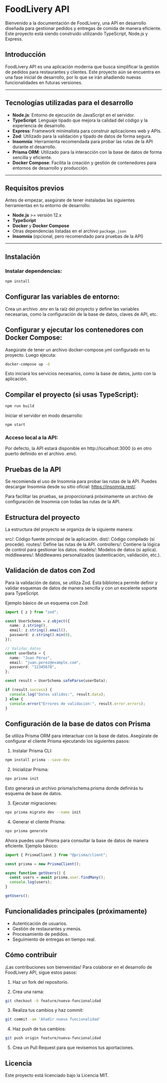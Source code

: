 # FoodLivery API

Bienvenido a la documentación de FoodLivery, una API en desarrollo diseñada para gestionar pedidos y entregas de comida de manera eficiente. Este proyecto está siendo construido utilizando TypeScript, Node.js y Express.

## Introducción

FoodLivery API es una aplicación moderna que busca simplificar la gestión de pedidos para restaurantes y clientes. Este proyecto aún se encuentra en una fase inicial de desarrollo, por lo que se irán añadiendo nuevas funcionalidades en futuras versiones.

---

## Tecnologías utilizadas para el desarrollo

- **Node.js**: Entorno de ejecución de JavaScript en el servidor.  
- **TypeScript**: Lenguaje tipado que mejora la calidad del código y la experiencia de desarrollo.  
- **Express**: Framework minimalista para construir aplicaciones web y APIs.  
- **Zod**: Utilizado para la validación y tipado de datos de forma segura.  
- **Insomnia**: Herramienta recomendada para probar las rutas de la API durante el desarrollo.  
- **Prisma ORM**: Utilizado para la interacción con la base de datos de forma sencilla y eficiente.  
- **Docker Compose**: Facilita la creación y gestión de contenedores para entornos de desarrollo y producción.  

---

## Requisitos previos

Antes de empezar, asegúrate de tener instaladas las siguientes herramientas en tu entorno de desarrollo:

- **Node.js** >= versión 12.x  
- **TypeScript**  
- **Docker** y **Docker Compose**  
- Otras dependencias listadas en el archivo `package.json`  
- **Insomnia** (opcional, pero recomendado para pruebas de la API)

---

## Instalación

### Instalar dependencias:

```bash
npm install
```

## Configurar las variables de entorno:
Crea un archivo .env en la raíz del proyecto y define las variables necesarias, como la configuración de la base de datos, claves de API, etc.



## Configurar y ejecutar los contenedores con Docker Compose:
Asegúrate de tener un archivo docker-compose.yml configurado en tu proyecto. Luego ejecuta:

```bash
docker-compose up -d
```

Esto iniciará los servicios necesarios, como la base de datos, junto con la aplicación.

## Compilar el proyecto (si usas TypeScript):

```bash
npm run build
```

Iniciar el servidor en modo desarrollo:

```bash
npm start
```

### Acceso local a la API:
Por defecto, la API estará disponible en http://localhost:3000 (o en otro puerto definido en el archivo .env).

## Pruebas de la API
Se recomienda el uso de Insomnia para probar las rutas de la API. Puedes descargar Insomnia desde su sitio oficial: https://insomnia.rest/.

Para facilitar las pruebas, se proporcionará próximamente un archivo de configuración de Insomnia con todas las rutas de la API.

## Estructura del proyecto
La estructura del proyecto se organiza de la siguiente manera:

src/: Código fuente principal de la aplicación.
dist/: Código compilado (si procede).
routes/: Define las rutas de la API.
controllers/: Contiene la lógica de control para gestionar los datos.
models/: Modelos de datos (si aplica).
middlewares/: Middlewares personalizados (autenticación, validación, etc.).


## Validación de datos con Zod
Para la validación de datos, se utiliza Zod. Esta biblioteca permite definir y validar esquemas de datos de manera sencilla y con un excelente soporte para TypeScript.

Ejemplo básico de un esquema con Zod:

```typescript
import { z } from "zod";

const UserSchema = z.object({
  name: z.string(),
  email: z.string().email(),
  password: z.string().min(8),
});

// Validar datos
const userData = {
  name: "Juan Pérez",
  email: "juan.perez@example.com",
  password: "12345678",
};

const result = UserSchema.safeParse(userData);

if (result.success) {
  console.log("Datos válidos:", result.data);
} else {
  console.error("Errores de validación:", result.error.errors);
}
```

## Configuración de la base de datos con Prisma
Se utiliza Prisma ORM para interactuar con la base de datos. Asegúrate de configurar el cliente Prisma ejecutando los siguientes pasos:

1. Instalar Prisma CLI:

```bash
npm install prisma --save-dev
```

2. Inicializar Prisma:

```bash
npx prisma init
```
Esto generará un archivo prisma/schema.prisma donde definirás tu esquema de base de datos.

3. Ejecutar migraciones:

```bash
npx prisma migrate dev --name init
```

4. Generar el cliente Prisma:

```bash
npx prisma generate
```

Ahora puedes usar Prisma para consultar la base de datos de manera eficiente. Ejemplo básico:

```typescript
import { PrismaClient } from "@prisma/client";

const prisma = new PrismaClient();

async function getUsers() {
  const users = await prisma.user.findMany();
  console.log(users);
}

getUsers();
```

## Funcionalidades principales (próximamente)
- Autenticación de usuarios.
- Gestión de restaurantes y menús.
- Procesamiento de pedidos.
- Seguimiento de entregas en tiempo real.
  
## Cómo contribuir
¡Las contribuciones son bienvenidas! Para colaborar en el desarrollo de FoodLivery API, sigue estos pasos:

1. Haz un fork del repositorio.

2. Crea una rama:
```bash
git checkout -b feature/nueva-funcionalidad
```

3. Realiza tus cambios y haz commit:
```bash
git commit -am 'Añadir nueva funcionalidad'
```

4. Haz push de tus cambios:
```bash
git push origin feature/nueva-funcionalidad
```

5. Crea un Pull Request para que revisemos tus aportaciones.

## Licencia
Este proyecto está licenciado bajo la Licencia MIT.
